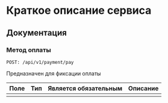 ﻿# Краткое описание сервиса

## Документация

### Метод оплаты

`POST: /api/v1/payment/pay`

Предназначен для фиксации оплаты

| Поле | Тип | Является обязательным | Описание |
|------| --- |-----------------------|----------|
|  |  |                       |          |

